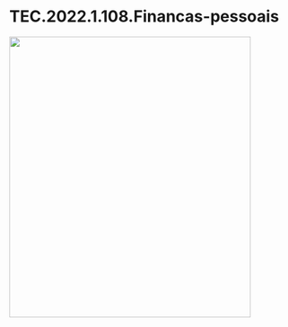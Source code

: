 # TEC.2022.1.108.Financas-pessoais
<img src="https://raw.githubusercontent.com/implementacaoteste/TEC.2022.1.108.Financas-pessoais/main/Financias%20pessoais.PNG" height="500" width="430">
